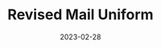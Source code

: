 ---
title: Revised Mail Uniform
fulltitle: Revised Mail Uniform

date: 2023-02-28

tags:
- 2023
- sketch
categories:
- sketch
keywords:
- 2023

url: /stories/mail-revised/

toc: false

rgb: 221, 76, 86

image: /images/sketches/post.jpg
reddit:
print:
video:
caption: Revised postal uniform. I wanted something a bit more striking and graphic. Vekllei isn't simply a recreation of midcentury fashions, but a projection of what those design instincts might look like in 100 years.
---